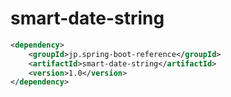 # smart-date-string


```xml
<dependency>
    <groupId>jp.spring-boot-reference</groupId>
    <artifactId>smart-date-string</artifactId>
    <version>1.0</version>
</dependency>
```

